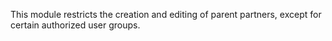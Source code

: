 This module restricts the creation and editing of parent partners, except for certain authorized user groups.
